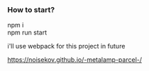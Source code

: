 ### How to start? ###

npm i <br>
npm run start

i'll use webpack for this project in future

https://noisekov.github.io/-metalamp-parcel-/
